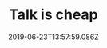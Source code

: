 ---
title: Talk is cheap
date: 2019-06-23T13:57:59.086Z
year: 2019
tags:
  - painting
coverImage: /images/uploads/40_x_40_cm_When_talk_is_cheap_FINAL.jpg
material: Acrylic on canvas
dimensions: 40 x 40 cm
---